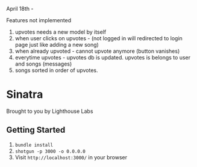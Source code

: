 April 18th -

Features not implemented

1) upvotes needs a new model by itself
2) when user clicks on upvotes - (not logged in will redirected to login page just like adding a new song)
3) when already upvoted - cannot upvote anymore (button vanishes)
4) everytime upvotes - upvotes db is updated. upvotes is belongs to user and songs (messages)
5) songs sorted in order of upvotes. 





Sinatra
=============

Brought to you by Lighthouse Labs

## Getting Started

1. `bundle install`
2. `shotgun -p 3000 -o 0.0.0.0`
3. Visit `http://localhost:3000/` in your browser
